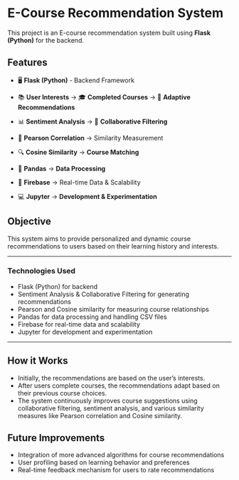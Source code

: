 # E-Course Recommendation System

This project is an E-course recommendation system built using **Flask (Python)** for the backend.

## Features

- 🖥️ **Flask (Python)** - Backend Framework

- 📚 **User Interests** → 🎓 **Completed Courses** → 🔄 **Adaptive Recommendations**

- 📊 **Sentiment Analysis** → 🤝 **Collaborative Filtering**

- 📏 **Pearson Correlation** → Similarity Measurement

- 🔍 **Cosine Similarity** → **Course Matching**

- 📄 **Pandas** → **Data Processing**

- 🔐 **Firebase** → Real-time Data & Scalability

- 💻 **Jupyter** → **Development & Experimentation**

## Objective

This system aims to provide personalized and dynamic course recommendations to users based on their learning history and interests.

---

### Technologies Used

- Flask (Python) for backend
- Sentiment Analysis & Collaborative Filtering for generating recommendations
- Pearson and Cosine similarity for measuring course relationships
- Pandas for data processing and handling CSV files
- Firebase for real-time data and scalability
- Jupyter for development and experimentation

---

## How it Works

- Initially, the recommendations are based on the user’s interests.
- After users complete courses, the recommendations adapt based on their previous course choices.
- The system continuously improves course suggestions using collaborative filtering, sentiment analysis, and various similarity measures like Pearson correlation and Cosine similarity.

## Future Improvements

- Integration of more advanced algorithms for course recommendations
- User profiling based on learning behavior and preferences
- Real-time feedback mechanism for users to rate recommendations
